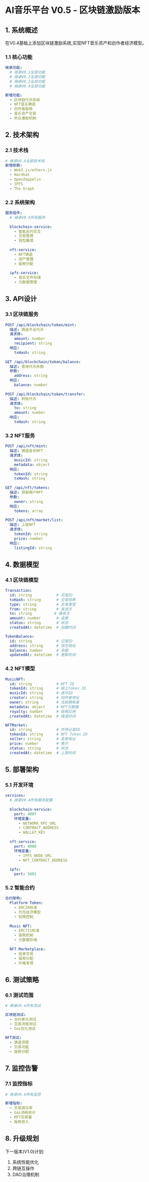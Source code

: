 # AI音乐平台 V0.5 - 区块链激励版本

## 1. 系统概述

在V0.4基础上添加区块链激励系统,实现NFT音乐资产和创作者经济模型。

### 1.1 核心功能
```yaml
继承功能:
  # 继承V0.1全部功能
  # 继承V0.2全部功能
  # 继承V0.3全部功能
  # 继承V0.4全部功能

新增功能:
  - 区块链代币系统
  - NFT音乐铸造
  - 创作者版税
  - 音乐资产交易
  - 听众激励机制
```

## 2. 技术架构

### 2.1 技术栈
```yaml
# 继承V0.4全部技术栈
新增依赖:
  - Web3.js/ethers.js
  - Hardhat
  - OpenZeppelin
  - IPFS
  - The Graph
```

### 2.2 系统架构
```yaml
服务组件:
  # 继承V0.4所有服务
  
  blockchain-service:
    - 智能合约交互
    - 交易管理
    - 钱包集成
    
  nft-service:
    - NFT铸造
    - 资产管理
    - 版税分配
    
  ipfs-service:
    - 音乐文件存储
    - 元数据管理
```

## 3. API设计

### 3.1 区块链服务
```yaml
POST /api/blockchain/token/mint:
  描述: 铸造平台代币
  请求体:
    amount: number
    recipient: string
  响应:
    txHash: string
    
GET /api/blockchain/token/balance:
  描述: 查询代币余额
  参数:
    address: string
  响应:
    balance: number
    
POST /api/blockchain/token/transfer:
  描述: 转账代币
  请求体:
    to: string
    amount: number
  响应:
    txHash: string
```

### 3.2 NFT服务
```yaml
POST /api/nft/mint:
  描述: 铸造音乐NFT
  请求体:
    musicId: string
    metadata: object
  响应:
    tokenId: string
    txHash: string
    
GET /api/nft/tokens:
  描述: 获取用户NFT
  参数:
    owner: string
  响应:
    tokens: array
    
POST /api/nft/market/list:
  描述: 上架NFT
  请求体:
    tokenId: string
    price: number
  响应:
    listingId: string
```

## 4. 数据模型

### 4.1 区块链模型
```yaml
Transaction:
  id: string           # 交易ID
  txHash: string       # 交易哈希
  type: string         # 交易类型
  from: string         # 发送方
  to: string          # 接收方
  amount: number       # 金额
  status: string       # 状态
  createdAt: datetime  # 创建时间

TokenBalance:
  id: string           # 记录ID
  address: string      # 钱包地址
  balance: number      # 余额
  updatedAt: datetime  # 更新时间
```

### 4.2 NFT模型
```yaml
MusicNFT:
  id: string           # NFT ID
  tokenId: string      # 链上Token ID
  musicId: string      # 音乐ID
  creator: string      # 创作者地址
  owner: string        # 当前拥有者
  metadata: object     # NFT元数据
  royalty: number      # 版税比例
  createdAt: datetime  # 铸造时间

NFTMarket:
  id: string           # 市场记录ID
  tokenId: string      # NFT Token ID
  seller: string       # 卖家地址
  price: number        # 售价
  status: string       # 状态
  createdAt: datetime  # 上架时间
```

## 5. 部署架构

### 5.1 开发环境
```yaml
services:
  # 继承V0.4所有服务配置
  
  blockchain-service:
    port: 4007
    环境变量:
      - NETWORK_RPC_URL
      - CONTRACT_ADDRESS
      - WALLET_KEY
      
  nft-service:
    port: 4008
    环境变量:
      - IPFS_NODE_URL
      - NFT_CONTRACT_ADDRESS
      
  ipfs:
    port: 5001
```

### 5.2 智能合约
```yaml
合约架构:
  Platform Token:
    - ERC20标准
    - 代币经济模型
    - 权限控制
    
  Music NFT:
    - ERC721标准
    - 版税机制
    - 元数据存储
    
  NFT Marketplace:
    - 挂单交易
    - 版税分配
    - 价格发现
```

## 6. 测试策略

### 6.1 测试范围
```yaml
# 继承V0.4所有测试

区块链测试:
  - 合约单元测试
  - 交易流程测试
  - Gas优化测试
  
NFT测试:
  - 铸造流程
  - 交易功能
  - 版税分配
```

## 7. 监控告警

### 7.1 监控指标
```yaml
# 继承V0.4所有监控

新增指标:
  - 交易成功率
  - Gas消耗统计
  - NFT交易量
  - 版税收入
```

## 8. 升级规划

下一版本(V1.0)计划:
1. 系统性能优化
2. 跨链互操作
3. DAO治理机制 